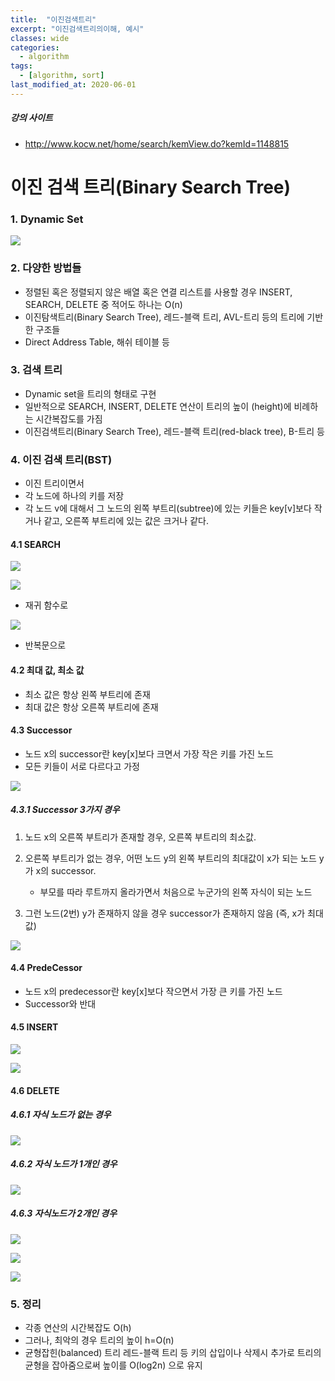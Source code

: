 ```yaml
---
title:  "이진검색트리"
excerpt: "이진검색트리의이해, 예시"
classes: wide
categories:
  - algorithm
tags:
  - [algorithm, sort]
last_modified_at: 2020-06-01
---
```


##### 강의 사이트

* http://www.kocw.net/home/search/kemView.do?kemId=1148815



# 이진 검색 트리(Binary Search Tree)



### 1. Dynamic Set

![]({{site.url}}/assets/images/algo68.PNG)



### 2. 다양한 방법들

* 정렬된 혹은 정렬되지 않은 배열 혹은 연결 리스트를 사용할 경우 INSERT, SEARCH, DELETE 중 적어도 하나는 O(n) 
* 이진탐색트리(Binary Search Tree), 레드-블랙 트리, AVL-트리 등의 트리에 기반한 구조들 
* Direct Address Table, 해쉬 테이블 등



### 3. 검색 트리

* Dynamic set을 트리의 형태로 구현 
* 일반적으로 SEARCH, INSERT, DELETE 연산이 트리의 높이 (height)에 비례하는 시간복잡도를 가짐 
* 이진검색트리(Binary Search Tree), 레드-블랙 트리(red-black tree), B-트리 등



### 4. 이진 검색 트리(BST)

* 이진 트리이면서 
* 각 노드에 하나의 키를 저장 
* 각 노드 v에 대해서 그 노드의 왼쪽 부트리(subtree)에 있는 키들은 key[v]보다 작거나 같고, 오른쪽 부트리에 있는 값은 크거나 같다.

#### 4.1 SEARCH

![]({{site.url}}/assets/images/algo69.PNG)

![]({{site.url}}/assets/images/algo70.PNG)

* 재귀 함수로

![]({{site.url}}/assets/images/algo71.PNG)

* 반복문으로



#### 4.2 최대 값, 최소 값

* 최소 값은 항상 왼쪽 부트리에 존재
* 최대 값은 항상 오른쪽 부트리에 존재



#### 4.3 Successor

* 노드 x의 successor란 key[x]보다 크면서 가장 작은 키를 가진 노드
* 모든 키들이 서로 다르다고 가정

![]({{site.url}}/assets/images/algo72.PNG)



##### 4.3.1 Successor 3가지 경우

1. 노드 x의 오른쪽 부트리가 존재할 경우, 오른쪽 부트리의 최소값. 

2. 오른쪽 부트리가 없는 경우, 어떤 노드 y의 왼쪽 부트리의 최대값이 x가 되는 노드 y가 x의 successor.
   *  부모를 따라 루트까지 올라가면서 처음으로 누군가의 왼쪽 자식이 되는 노드

3. 그런 노드(2번) y가 존재하지 않을 경우 successor가 존재하지 않음 (즉, x가 최대값)

![]({{site.url}}/assets/images/algo73.PNG)



#### 4.4 PredeCessor

* 노드 x의 predecessor란 key[x]보다 작으면서 가장 큰 키를 가진 노드
* Successor와 반대



#### 4.5 INSERT

![]({{site.url}}/assets/images/algo74.PNG)

![]({{site.url}}/assets/images/algo75.PNG)



#### 4.6 DELETE

##### 4.6.1 자식 노드가 없는 경우

![]({{site.url}}/assets/images/algo76.PNG)



##### 4.6.2 자식 노드가 1개인 경우

![]({{site.url}}/assets/images/algo77.PNG)



##### 4.6.3 자식노드가 2개인 경우

![]({{site.url}}/assets/images/algo78.PNG)

![]({{site.url}}/assets/images/algo79.PNG)

![]({{site.url}}/assets/images/algo80.PNG)



### 5. 정리

* 각종 연산의 시간복잡도 O(h) 
* 그러나, 최악의 경우 트리의 높이 h=O(n) 
* 균형잡힌(balanced) 트리 레드-블랙 트리 등 키의 삽입이나 삭제시 추가로 트리의 균형을 잡아줌으로써 높이를 O(log2n) 으로 유지











